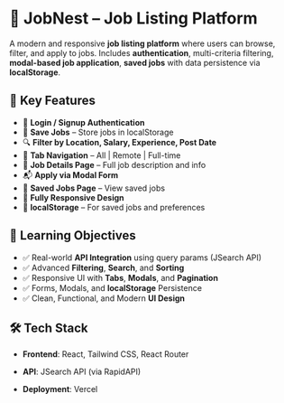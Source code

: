 # 💼 **JobNest – Job Listing Platform**

A modern and responsive **job listing platform** where users can browse, filter, and apply to jobs. Includes **authentication**, multi-criteria filtering, **modal-based job application**, **saved jobs** with data persistence via **localStorage**.

## 📌 **Key Features**

- 🔐 **Login / Signup Authentication**
- 🔖 **Save Jobs** – Store jobs in localStorage
- 🔍 **Filter by Location, Salary, Experience, Post Date**
- 🧭 **Tab Navigation** – All | Remote | Full-time
- 📄 **Job Details Page** – Full job description and info
- 📬 **Apply via Modal Form**
- 📁 **Saved Jobs Page** – View saved jobs
- 📱 **Fully Responsive Design**
- 💾 **localStorage** – For saved jobs and preferences

## 🎯 **Learning Objectives**

- ✅ Real-world **API Integration** using query params (JSearch API)
- ✅ Advanced **Filtering**, **Search**, and **Sorting**
- ✅ Responsive UI with **Tabs**, **Modals**, and **Pagination**
- ✅ Forms, Modals, and **localStorage** Persistence
- ✅ Clean, Functional, and Modern **UI Design**

## 🛠️ **Tech Stack**

- **Frontend**: React, Tailwind CSS, React Router

- **API**: JSearch API (via RapidAPI)
- **Deployment**: Vercel